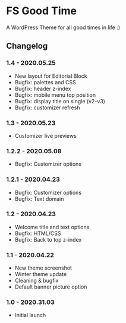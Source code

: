 # FS Good Time

A WordPress Theme for all good times in life :)

## Changelog

### 1.4 - 2020.05.25
* New layout for Editorial Block 
* Bugfix: palettes and CSS
* Bugfix: header z-index
* Bugfix: mobile menu top position
* Bugfix: display title on single (v2-v3)
* Bugfix: customizer refresh

### 1.3 - 2020.05.23
* Customizer live previews

### 1.2.2 - 2020.05.08
* Bugfix: Customizer options

### 1.2.1 - 2020.04.23
* Bugfix: Customizer options
* Bugfix: Text domain

### 1.2 - 2020.04.23
* Welcome title and text options
* Bugfix: HTML/CSS
* Bugfix: Back to top z-index

### 1.1 - 2020.04.22
* New theme screenshot
* Winter theme update
* Cleaning & bugfix
* Default banner picture option

### 1.0 - 2020.31.03
* Initial launch